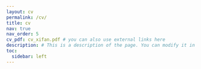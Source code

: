 ```yaml
---
layout: cv
permalink: /cv/
title: cv
nav: true
nav_order: 5
cv_pdf: cv_xifan.pdf # you can also use external links here
description: # This is a description of the page. You can modify it in '_pages/cv.md'. You can also change or remove the top pdf download button.
toc:
  sidebar: left
---
```

